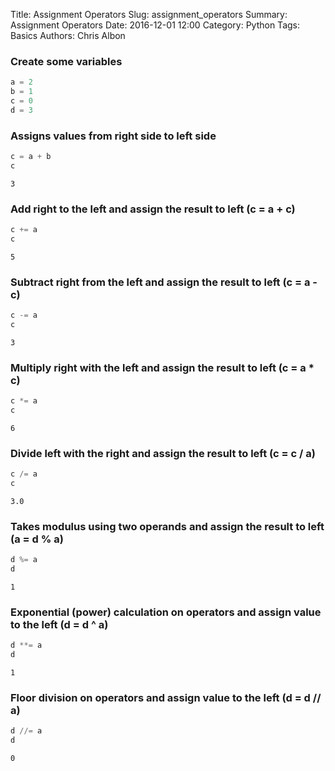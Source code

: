 Title: Assignment Operators
Slug: assignment_operators
Summary: Assignment Operators
Date: 2016-12-01 12:00
Category: Python
Tags: Basics
Authors: Chris Albon

### Create some variables


```python
a = 2
b = 1
c = 0
d = 3
```

### Assigns values from right side to left side


```python
c = a + b
c
```




    3



### Add right to the left and assign the result to left (c = a + c)


```python
c += a
c
```




    5



### Subtract right from the left and assign the result to left (c = a - c)


```python
c -= a
c
```




    3



### Multiply right with the left and assign the result to left (c = a * c)


```python
c *= a
c
```




    6



### Divide left with the right and assign the result to left (c = c / a)


```python
c /= a
c
```




    3.0



### Takes modulus using two operands and assign the result to left (a = d % a)


```python
d %= a
d
```




    1



### Exponential (power) calculation on operators and assign value to the left (d = d ^ a)


```python
d **= a
d
```




    1



### Floor division on operators and assign value to the left (d = d // a)


```python
d //= a
d
```




    0
